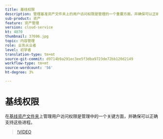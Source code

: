 ```yaml
---
title: 基线权限
description: 管理基准资产文件夹上的用户访问权限是管理的一个重要方面，并确保可以正确支持这些流程。
sub-product: 资产
feature: 资产管理
version: cloud-service
kt: 4870
thumbnail: 37696.jpg
topic: 内容管理
role: 业务从业者
level: 初学者
translation-type: tm+mt
source-git-commit: d9714b9a291ec3ee5f3dba9723de72bb120d2149
workflow-type: tm+mt
source-wordcount: '56'
ht-degree: 3%

---
```



# 基线权限

在[基线资产文件夹](./baseline-folders.md)上管理用户访问权限是管理中的一个关键方面，并确保可以正确支持这些进程。

>[!VIDEO](https://video.tv.adobe.com/v/37696/?quality=12&learn=on&hidetitle=true)
